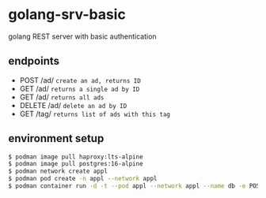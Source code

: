 # golang-srv-basic

golang REST server with basic authentication

## endpoints
- POST   /ad/ `create an ad, returns ID`
- GET    /ad/<adid> `returns a single ad by ID`
- GET    /ad/ `returns all ads`
- DELETE /ad/<adid> `delete an ad by ID`
- GET    /tag/<tagname> `returns list of ads with this tag`

## environment setup

~~~bash
$ podman image pull haproxy:lts-alpine
$ podman image pull postgres:16-alpine
$ podman network create appl
$ podman pod create -n appl --network appl
$ podman container run -d -t --pod appl --network appl --name db -e POSTGRES_PASSWORD=${APPL_POSTGRES_PWD} -e POSTGRES_DB=appl postgres:16-alpine
~~~
